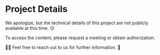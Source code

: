 # Project Details

We apologize, but the technical details of this project are not publicly available at this time. 😔

To access the content, please request a meeting or obtain authorization. 

💼📅 Feel free to reach out to us for further information. 🙌

